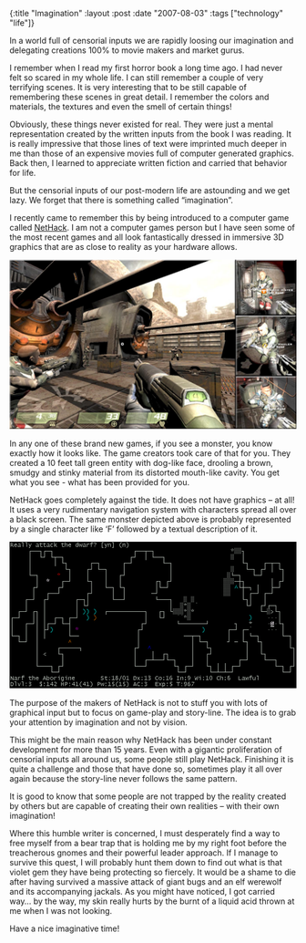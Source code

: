 {:title  "Imagination"
 :layout :post
 :date   "2007-08-03"
 :tags   ["technology" "life"]}

In a world full of censorial inputs we are rapidly loosing our
imagination and delegating creations 100% to movie makers and market
gurus.

I remember when I read my first horror book a long time ago. I had
never felt so scared in my whole life. I can still remember a couple
of very terrifying scenes. It is very interesting that to be still
capable of remembering these scenes in great detail. I remember the
colors and materials, the textures and even the smell of certain
things!

Obviously, these things never existed for real. They were just a
mental representation created by the written inputs from the book I
was reading. It is really impressive that those lines of text were
imprinted much deeper in me than those of an expensive movies full of
computer generated graphics. Back then, I learned to appreciate
written fiction and carried that behavior for life.

But the censorial inputs of our post-modern life are astounding and we
get lazy. We forget that there is something called “imagination”.

I recently came to remember this by being introduced to a computer
game called [NetHack](http://www.nethack.org/). I am not a computer
games person but I have seen some of the most recent games and all
look fantastically dressed in immersive 3D graphics that are as close
to reality as your hardware allows.

![Quake](2007-08-03-imagination/icon_quake_big.jpg)

In any one of these brand new games, if you see a monster, you know
exactly how it looks like. The game creators took care of that for
you. They created a 10 feet tall green entity with dog-like face,
drooling a brown, smudgy and stinky material from its distorted
mouth-like cavity. You get what you see - what has been provided for
you.

NetHack goes completely against the tide. It does not have graphics –
at all! It uses a very rudimentary navigation system with characters
spread all over a black screen. The same monster depicted above is
probably represented by a single character like ‘F’ followed by a
textual description of it.

![NetHack](2007-08-03-imagination/gnomishbig.gif)

The purpose of the makers of NetHack is not to stuff you with lots of
graphical input but to focus on game-play and story-line. The idea is
to grab your attention by imagination and not by vision.

This might be the main reason why NetHack has been under constant
development for more than 15 years. Even with a gigantic proliferation
of censorial inputs all around us, some people still play
NetHack. Finishing it is quite a challenge and those that have done
so, sometimes play it all over again because the story-line never
follows the same pattern.

It is good to know that some people are not trapped by the reality
created by others but are capable of creating their own realities –
with their own imagination!

Where this humble writer is concerned, I must desperately find a way
to free myself from a bear trap that is holding me by my right foot
before the treacherous gnomes and their powerful leader approach. If I
manage to survive this quest, I will probably hunt them down to find
out what is that violet gem they have being protecting so fiercely. It
would be a shame to die after having survived a massive attack of
giant bugs and an elf werewolf and its accompanying jackals. As you
might have noticed, I got carried way… by the way, my skin really
hurts by the burnt of a liquid acid thrown at me when I was not
looking.

Have a nice imaginative time!
